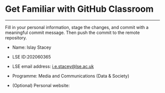 # Get Familiar with GitHub Classroom
---

Fill in your personal information, stage the changes, and commit with a meaningful commit message.  Then push the commit to the remote repository.

* Name: Islay Stacey

* LSE ID:202060365

* LSE email address: i.e.stacey@lse.ac.uk

* Programme: Media and Communications (Data & Society)

* (Optional) Personal website:
